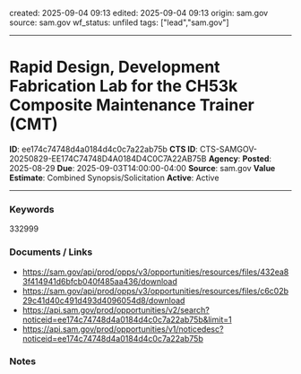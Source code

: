 created: 2025-09-04 09:13
edited: 2025-09-04 09:13
origin: sam.gov
source: sam.gov
wf_status: unfiled
tags: ["lead","sam.gov"]

---

# Rapid Design, Development Fabrication Lab for the CH53k Composite Maintenance Trainer (CMT)

**ID**: ee174c74748d4a0184d4c0c7a22ab75b
**CTS ID**: CTS-SAMGOV-20250829-EE174C74748D4A0184D4C0C7A22AB75B
**Agency**: 
**Posted**: 2025-08-29
**Due**: 2025-09-03T14:00:00-04:00
**Source**: sam.gov
**Value Estimate**: Combined Synopsis/Solicitation
**Active**: Active

---

### Keywords
332999

### Documents / Links
- <https://sam.gov/api/prod/opps/v3/opportunities/resources/files/432ea83f414941d6bfcb040f485aa436/download>
- <https://sam.gov/api/prod/opps/v3/opportunities/resources/files/c6c02b29c41d40c491d493d4096054d8/download>
- <https://api.sam.gov/prod/opportunities/v2/search?noticeid=ee174c74748d4a0184d4c0c7a22ab75b&limit=1>
- <https://api.sam.gov/prod/opportunities/v1/noticedesc?noticeid=ee174c74748d4a0184d4c0c7a22ab75b>

### Notes


